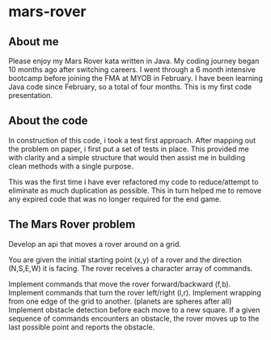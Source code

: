 # mars-rover
## About me
Please enjoy my Mars Rover kata written in Java.
My coding journey began 10 months ago after switching careers.
I went through a 6 month intensive bootcamp before joining the FMA at MYOB in February.
I have been learning Java code since February, so a total of four months.  This is my first code
presentation.

## About the code
In construction of this code, i took a test first approach.
After mapping out the problem on paper, i first put a set of tests in place.  This provided me
with clarity and a simple structure that would then assist me in building clean methods with a
single purpose.

This was the first time i have ever refactored my code to reduce/attempt to eliminate as much
duplication as possible. This in turn helped me to remove any expired code that was no longer
required for the end game.

## The Mars Rover problem
Develop an api that moves a rover around on a grid.

You are given the initial starting point (x,y) of a rover and the direction (N,S,E,W) it is facing. The rover receives a character array of commands.

Implement commands that move the rover forward/backward (f,b).
Implement commands that turn the rover left/right (l,r).
Implement wrapping from one edge of the grid to another. (planets are spheres after all)
Implement obstacle detection before each move to a new square. If a given sequence of commands encounters an obstacle, the rover moves up to the last possible point and reports the obstacle.
